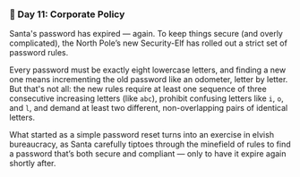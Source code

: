 ### 🔐 Day 11: Corporate Policy

Santa's password has expired — again. To keep things secure (and overly complicated), the North Pole’s new Security-Elf has rolled out a strict set of password rules.

Every password must be exactly eight lowercase letters, and finding a new one means incrementing the old password like an odometer, letter by letter. But that's not all: the new rules require at least one sequence of three consecutive increasing letters (like `abc`), prohibit confusing letters like `i`, `o`, and `l`, and demand at least two different, non-overlapping pairs of identical letters.

What started as a simple password reset turns into an exercise in elvish bureaucracy, as Santa carefully tiptoes through the minefield of rules to find a password that’s both secure and compliant — only to have it expire again shortly after.
